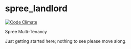 spree_landlord
==============

[![Code Climate](https://codeclimate.com/badge.png)](https://codeclimate.com/github/jbrien/spree_landlord)

Spree Multi-Tenancy

Just getting started here; nothing to see please move along.